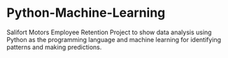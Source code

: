# Python-Machine-Learning
Salifort Motors Employee Retention Project to show data analysis using Python as the programming language and machine learning for identifying patterns and making predictions.
